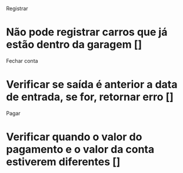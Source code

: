 
Registrar
# Não pode registrar carros que já estão dentro da garagem []

Fechar conta
# Verificar se saída é anterior a data de entrada, se for, retornar erro []

Pagar
# Verificar quando o valor do pagamento e o valor da conta estiverem diferentes []